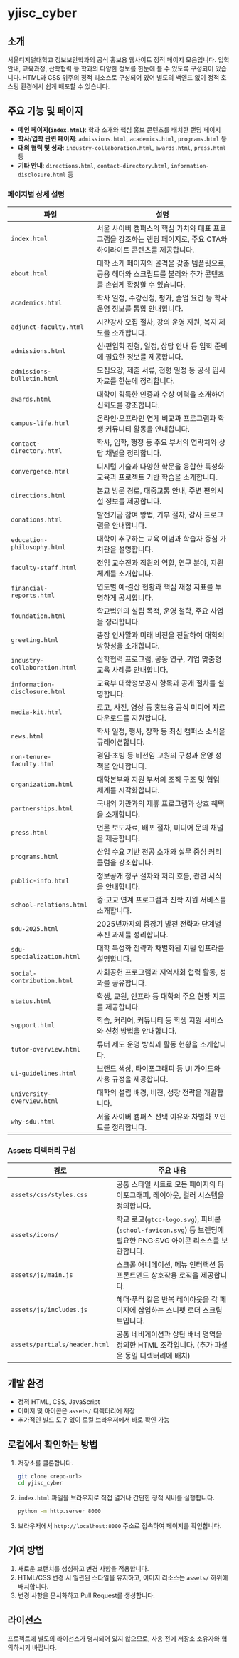 # yjisc_cyber

## 소개
서울디지털대학교 정보보안학과의 공식 홍보용 웹사이트 정적 페이지 모음입니다. 입학 안내, 교육과정, 산학협력 등 학과의 다양한 정보를 한눈에 볼 수 있도록 구성되어 있습니다. HTML과 CSS 위주의 정적 리소스로 구성되어 있어 별도의 백엔드 없이 정적 호스팅 환경에서 쉽게 배포할 수 있습니다.

## 주요 기능 및 페이지
- **메인 페이지(`index.html`)**: 학과 소개와 핵심 홍보 콘텐츠를 배치한 랜딩 페이지
- **학사/입학 관련 페이지**: `admissions.html`, `academics.html`, `programs.html` 등
- **대외 협력 및 성과**: `industry-collaboration.html`, `awards.html`, `press.html` 등
- **기타 안내**: `directions.html`, `contact-directory.html`, `information-disclosure.html` 등

### 페이지별 상세 설명
| 파일 | 설명 |
| --- | --- |
| `index.html` | 서울 사이버 캠퍼스의 핵심 가치와 대표 프로그램을 강조하는 랜딩 페이지로, 주요 CTA와 하이라이트 콘텐츠를 제공합니다. |
| `about.html` | 대학 소개 페이지의 골격을 갖춘 템플릿으로, 공용 헤더와 스크립트를 불러와 추가 콘텐츠를 손쉽게 확장할 수 있습니다. |
| `academics.html` | 학사 일정, 수강신청, 평가, 졸업 요건 등 학사 운영 정보를 통합 안내합니다. |
| `adjunct-faculty.html` | 시간강사 모집 절차, 강의 운영 지원, 복지 제도를 소개합니다. |
| `admissions.html` | 신·편입학 전형, 일정, 상담 안내 등 입학 준비에 필요한 정보를 제공합니다. |
| `admissions-bulletin.html` | 모집요강, 제출 서류, 전형 일정 등 공식 입시 자료를 한눈에 정리합니다. |
| `awards.html` | 대학이 획득한 인증과 수상 이력을 소개하여 신뢰도를 강조합니다. |
| `campus-life.html` | 온라인·오프라인 연계 비교과 프로그램과 학생 커뮤니티 활동을 안내합니다. |
| `contact-directory.html` | 학사, 입학, 행정 등 주요 부서의 연락처와 상담 채널을 정리합니다. |
| `convergence.html` | 디지털 기술과 다양한 학문을 융합한 특성화 교육과 프로젝트 기반 학습을 소개합니다. |
| `directions.html` | 본교 방문 경로, 대중교통 안내, 주변 편의시설 정보를 제공합니다. |
| `donations.html` | 발전기금 참여 방법, 기부 절차, 감사 프로그램을 안내합니다. |
| `education-philosophy.html` | 대학이 추구하는 교육 이념과 학습자 중심 가치관을 설명합니다. |
| `faculty-staff.html` | 전임 교수진과 직원의 역할, 연구 분야, 지원 체계를 소개합니다. |
| `financial-reports.html` | 연도별 예·결산 현황과 핵심 재정 지표를 투명하게 공시합니다. |
| `foundation.html` | 학교법인의 설립 목적, 운영 철학, 주요 사업을 정리합니다. |
| `greeting.html` | 총장 인사말과 미래 비전을 전달하여 대학의 방향성을 소개합니다. |
| `industry-collaboration.html` | 산학협력 프로그램, 공동 연구, 기업 맞춤형 교육 사례를 안내합니다. |
| `information-disclosure.html` | 교육부 대학정보공시 항목과 공개 절차를 설명합니다. |
| `media-kit.html` | 로고, 사진, 영상 등 홍보용 공식 미디어 자료 다운로드를 지원합니다. |
| `news.html` | 학사 일정, 행사, 장학 등 최신 캠퍼스 소식을 큐레이션합니다. |
| `non-tenure-faculty.html` | 겸임·초빙 등 비전임 교원의 구성과 운영 정책을 안내합니다. |
| `organization.html` | 대학본부와 지원 부서의 조직 구조 및 협업 체계를 시각화합니다. |
| `partnerships.html` | 국내외 기관과의 제휴 프로그램과 상호 혜택을 소개합니다. |
| `press.html` | 언론 보도자료, 배포 절차, 미디어 문의 채널을 제공합니다. |
| `programs.html` | 산업 수요 기반 전공 소개와 실무 중심 커리큘럼을 강조합니다. |
| `public-info.html` | 정보공개 청구 절차와 처리 흐름, 관련 서식을 안내합니다. |
| `school-relations.html` | 중·고교 연계 프로그램과 진학 지원 서비스를 소개합니다. |
| `sdu-2025.html` | 2025년까지의 중장기 발전 전략과 단계별 추진 과제를 정리합니다. |
| `sdu-specialization.html` | 대학 특성화 전략과 차별화된 지원 인프라를 설명합니다. |
| `social-contribution.html` | 사회공헌 프로그램과 지역사회 협력 활동, 성과를 공유합니다. |
| `status.html` | 학생, 교원, 인프라 등 대학의 주요 현황 지표를 제공합니다. |
| `support.html` | 학습, 커리어, 커뮤니티 등 학생 지원 서비스와 신청 방법을 안내합니다. |
| `tutor-overview.html` | 튜터 제도 운영 방식과 활동 현황을 소개합니다. |
| `ui-guidelines.html` | 브랜드 색상, 타이포그래피 등 UI 가이드와 사용 규정을 제공합니다. |
| `university-overview.html` | 대학의 설립 배경, 비전, 성장 전략을 개괄합니다. |
| `why-sdu.html` | 서울 사이버 캠퍼스 선택 이유와 차별화 포인트를 정리합니다. |

### Assets 디렉터리 구성
| 경로 | 주요 내용 |
| --- | --- |
| `assets/css/styles.css` | 공통 스타일 시트로 모든 페이지의 타이포그래피, 레이아웃, 컬러 시스템을 정의합니다. |
| `assets/icons/` | 학교 로고(`gtcc-logo.svg`), 파비콘(`school-favicon.svg`) 등 브랜딩에 필요한 PNG·SVG 아이콘 리소스를 보관합니다. |
| `assets/js/main.js` | 스크롤 애니메이션, 메뉴 인터랙션 등 프론트엔드 상호작용 로직을 제공합니다. |
| `assets/js/includes.js` | 헤더·푸터 같은 반복 레이아웃을 각 페이지에 삽입하는 스니펫 로더 스크립트입니다. |
| `assets/partials/header.html` | 공통 네비게이션과 상단 배너 영역을 정의한 HTML 조각입니다. (추가 파셜은 동일 디렉터리에 배치) |

## 개발 환경
- 정적 HTML, CSS, JavaScript
- 이미지 및 아이콘은 `assets/` 디렉터리에 저장
- 추가적인 빌드 도구 없이 로컬 브라우저에서 바로 확인 가능

## 로컬에서 확인하는 방법
1. 저장소를 클론합니다.
   ```bash
   git clone <repo-url>
   cd yjisc_cyber
   ```
2. `index.html` 파일을 브라우저로 직접 열거나 간단한 정적 서버를 실행합니다.
   ```bash
   python -m http.server 8000
   ```
3. 브라우저에서 `http://localhost:8000` 주소로 접속하여 페이지를 확인합니다.

## 기여 방법
1. 새로운 브랜치를 생성하고 변경 사항을 적용합니다.
2. HTML/CSS 변경 시 일관된 스타일을 유지하고, 이미지 리소스는 `assets/` 하위에 배치합니다.
3. 변경 사항을 문서화하고 Pull Request를 생성합니다.

## 라이선스
프로젝트에 별도의 라이선스가 명시되어 있지 않으므로, 사용 전에 저장소 소유자와 협의하시기 바랍니다.
